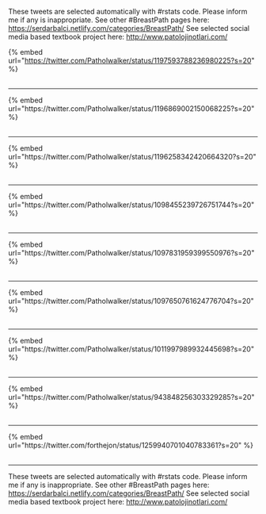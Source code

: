 

These tweets are selected automatically with #rstats code. Please inform me if any is inappropriate.
See other #BreastPath pages here: https://serdarbalci.netlify.com/categories/BreastPath/ 
See selected social media based textbook project here: http://www.patolojinotlari.com/

{% embed url="https://twitter.com/Patholwalker/status/1197593788236980225?s=20" %}<br>
<br>
<hr>
{% embed url="https://twitter.com/Patholwalker/status/1196869002150068225?s=20" %}<br>
<br>
<hr>
{% embed url="https://twitter.com/Patholwalker/status/1196258342420664320?s=20" %}<br>
<br>
<hr>
{% embed url="https://twitter.com/Patholwalker/status/1098455239726751744?s=20" %}<br>
<br>
<hr>
{% embed url="https://twitter.com/Patholwalker/status/1097831959399550976?s=20" %}<br>
<br>
<hr>
{% embed url="https://twitter.com/Patholwalker/status/1097650761624776704?s=20" %}<br>
<br>
<hr>
{% embed url="https://twitter.com/Patholwalker/status/1011997989932445698?s=20" %}<br>
<br>
<hr>
{% embed url="https://twitter.com/Patholwalker/status/943848256303329285?s=20" %}<br>
<br>
<hr>
{% embed url="https://twitter.com/forthejon/status/1259940701040783361?s=20" %}<br>
<br>
<hr>


These tweets are selected automatically with #rstats code. Please inform me if any is inappropriate.
See other #BreastPath pages here: https://serdarbalci.netlify.com/categories/BreastPath/ 
See selected social media based textbook project here: http://www.patolojinotlari.com/
